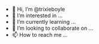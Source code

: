 - 👋 Hi, I’m @trixieboyle
- 👀 I’m interested in ...
- 🌱 I’m currently learning ...
- 💞️ I’m looking to collaborate on ...
- 📫 How to reach me ...

<!---
trixieboyle/trixieboyle is a ✨ special ✨ repository because its `README.md` (this file) appears on your GitHub profile.
You can click the Preview link to take a look at your changes.
--->
